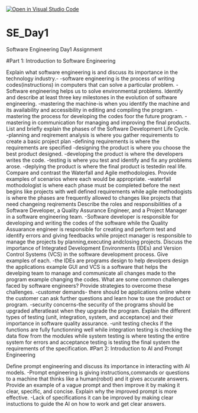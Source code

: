 [![Open in Visual Studio Code](https://classroom.github.com/assets/open-in-vscode-2e0aaae1b6195c2367325f4f02e2d04e9abb55f0b24a779b69b11b9e10269abc.svg)](https://classroom.github.com/online_ide?assignment_repo_id=18463522&assignment_repo_type=AssignmentRepo)
# SE_Day1
Software Engineering Day1 Assignment

#Part 1: Introduction to Software Engineering

Explain what software engineering is and discuss its importance in the technology industry.-
-software engineering is the process of writing codes(instructions) in computers that can solve a particular problem.
-Software engineering helps us to solve environmental problems.
Identify and describe at least three key milestones in the evolution of software engineering.
-mastering the machine-is when you identify the machine and its availability and accessibility in editing and  compiling the program.
-mastering the process for developing the codes foor the future program.
-mastering in communication for managing and improving the final products.
List and briefly explain the phases of the Software Development Life Cycle.
-planning and reqirement analysis is where you gather requirements to create a basic project plan
-defining requirements is where the requirements are specified
-designing the product is where you choose the best product designed.
-developing the product is where the developers writes the code.
-testing is where you test and identify and fix any problems arose.
-deplying the product is where the final product is testedin real life.
Compare and contrast the Waterfall and Agile methodologies. Provide examples of scenarios where each would be appropriate.
-waterfall mothodologist is where each phase must be completed before the next begins like projects with well defined requirements while agile methodogists is where the phases are frequently allowed to changes like projects that need changeing reqirements
Describe the roles and responsibilities of a Software Developer, a Quality Assurance Engineer, and a Project Manager in a software engineering team.
-Software developer is responsible for developing and writing the codes of the software while the Quality Assuarance engineer is responsible for creating and perform test and identify errors and giving feedbacks while project manager is responsible to manage the projects by planning,executing andclosing projects.
Discuss the importance of Integrated Development Environments (IDEs) and Version Control Systems (VCS) in the software development process. Give examples of each.
-the IDEs are programs design to help devolpers design the applications example GUI and VCS is a software that helps the develping team to manage and communicate all changes made to the program example changing the codes.
What are some common challenges faced by software engineers? Provide strategies to overcome these challenges.
-customer demands- there should be applications online where the customer can ask further questions and learn how to use the product or program.
-security concerns-the security of the programs should be upgraded afteratleast when they upgrade the program.
Explain the different types of testing (unit, integration, system, and acceptance) and their importance in software quality assurance.
-unit testing checks if the functions are fully functionning well while integration testing is checking the data flow from the modules while system testing is where testing the entire system for errors and acceptance testing is testing the final system the requirements of the specification.
#Part 2: Introduction to AI and Prompt Engineering


Define prompt engineering and discuss its importance in interacting with AI models.
-Prompt engineering is giving instructions,commands or questions to a machine that thinks like a human(robot) and it gives accurate answers.
Provide an example of a vague prompt and then improve it by making it clear, specific, and concise. Explain why the improved prompt is more effective.
-Lack of specifications it can be improved by making clear instuctions to guide the AI on how to work and get clear answers.
